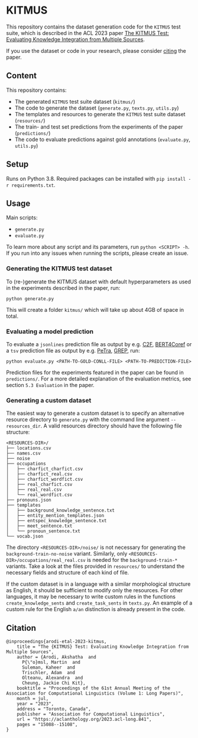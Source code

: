 # KITMUS

This repository contains the dataset generation code for the `KITMUS` test suite, which is described in the ACL 2023 paper [The KITMUS Test: Evaluating Knowledge Integration from Multiple Sources](https://aclanthology.org/2023.acl-long.841/).

If you use the dataset or code in your research, please consider [citing](https://github.com/mpoemsl/kitmus#citation) the paper.

## Content

This repository contains:

* The generated `KITMUS` test suite dataset (`kitmus/`)
* The code to generate the dataset (`generate.py`, `texts.py`, `utils.py`)
* The templates and resources to generate the `KITMUS` test suite dataset (`resources/`)
* The train- and test set predictions from the experiments of the paper (`predictions/`)
* The code to evaluate predictions against gold annotations (`evaluate.py`, `utils.py`)

## Setup

Runs on Python 3.8. Required packages can be installed with `pip install -r requirements.txt`.

## Usage

Main scripts:

* `generate.py`
* `evaluate.py`

To learn more about any script and its parameters, run `python <SCRIPT> -h`. If you run into any issues when running the scripts, please create an issue.

### Generating the KITMUS test dataset

To (re-)generate the KITMUS dataset with default hyperparameters as used in the experiments described in the paper, run:

```
python generate.py
```

This will create a folder `kitmus/` which will take up about 4GB of space in total.

### Evaluating a model prediction

To evaluate a `jsonlines` prediction file as output by e.g. [C2F](https://github.com/kentonl/e2e-coref/), [BERT4Coref](https://github.com/mandarjoshi90/coref) or a `tsv` prediction file as output by e.g. [PeTra](https://github.com/shtoshni/petra), [GREP](https://github.com/sattree/gap), run:

```
python evaluate.py <PATH-TO-GOLD-CONLL-FILE> <PATH-TO-PREDICTION-FILE>
```

Prediction files for the experiments featured in the paper can be found in `predictions/`. For a more detailed explanation of the evaluation metrics, see section `5.3 Evaluation` in the paper.

### Generating a custom dataset

The easiest way to generate a custom dataset is to specify an alternative resource directory to `generate.py` with the command line argument `--resources_dir`. A valid resources directory should have the following file structure:

```
<RESOURCES-DIR>/
├── locations.csv
├── names.csv
├── noise
├── occupations
│   ├── charfict_charfict.csv
│   ├── charfict_real.csv
│   ├── charfict_wordfict.csv
│   ├── real_charfict.csv
│   ├── real_real.csv
│   └── real_wordfict.csv
├── pronouns.json
├── templates
│   ├── background_knowledge_sentence.txt
│   ├── entity_mention_templates.json
│   ├── entspec_knowledge_sentence.txt
│   ├── meet_sentence.txt
│   └── pronoun_sentence.txt
└── vocab.json

```

The directory `<RESOURCES-DIR>/noise/` is not necessary for generating the `background-train-no-noise` variant. Similarly, only `<RESOURCES-DIR>/occupations/real_real.csv` is needed for the `background-train-*` variants. Take a look at the files provided in `resources/` to understand the necessary fields and structure of each kind of file.

If the custom dataset is in a language with a similar morphological structure as English, it should be sufficient to modify only the resources. For other languages, it may be necessary to write custom rules in the functions `create_knowledge_sents` and `create_task_sents` in `texts.py`. An example of a custom rule for the English `a/an` distinction is already present in the code.

## Citation

```
@inproceedings{arodi-etal-2023-kitmus,
    title = "The {KITMUS} Test: Evaluating Knowledge Integration from Multiple Sources",
    author = {Arodi, Akshatha  and
      P{\"o}msl, Martin  and
      Suleman, Kaheer  and
      Trischler, Adam  and
      Olteanu, Alexandra  and
      Cheung, Jackie Chi Kit},
    booktitle = "Proceedings of the 61st Annual Meeting of the Association for Computational Linguistics (Volume 1: Long Papers)",
    month = jul,
    year = "2023",
    address = "Toronto, Canada",
    publisher = "Association for Computational Linguistics",
    url = "https://aclanthology.org/2023.acl-long.841",
    pages = "15088--15108",
}

```

